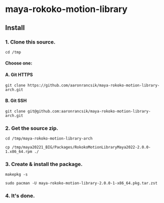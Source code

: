 # maya-rokoko-motion-library 
## Install
### 1. Clone this source.
`cd /tmp`
#### Choose one:
#### A. Git HTTPS 
`git clone https://github.com/aaronrancsik/maya-rokoko-motion-library-arch.git`
#### B. Git SSH 
`git clone git@github.com:aaronrancsik/maya-rokoko-motion-library-arch.git`
### 2. Get the source zip.
`cd /tmp/maya-rokoko-motion-library-arch`

`cp /tmp/maya20221_BIG/Packages/RokokoMotionLibraryMaya2022-2.0.0-1.x86_64.rpm ./`
### 3. Create & install the package.
`makepkg -s`

`sudo pacman -U maya-rokoko-motion-library-2.0.0-1-x86_64.pkg.tar.zst`

### 4. It's done.
